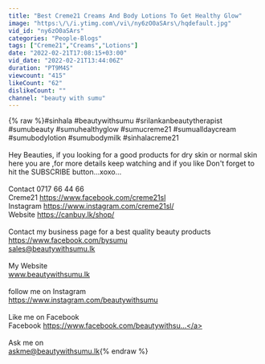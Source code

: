 ```yaml
---
title: "Best Creme21 Creams And Body Lotions To Get Healthy Glow"
image: "https:\/\/i.ytimg.com\/vi\/ny6zO0aSArs\/hqdefault.jpg"
vid_id: "ny6zO0aSArs"
categories: "People-Blogs"
tags: ["Creme21","Creams","Lotions"]
date: "2022-02-21T17:08:15+03:00"
vid_date: "2022-02-21T13:44:06Z"
duration: "PT9M4S"
viewcount: "415"
likeCount: "62"
dislikeCount: ""
channel: "beauty with sumu"
---
```

{% raw %}#sinhala​​​​​​​​​​​​​​​ #beautywithsumu​​​​​​​​​​​​​​​ #srilankanbeautytherapist​​​​​​​​​​​​​​​  #sumubeauty​​​​​​​​​​​​​​​  #sumuhealthyglow #sumucreme21 #sumualldaycream #sumubodylotion #sumubodymilk #sinhalacreme21<br /><br />Hey Beauties, if you looking for a good products for dry skin or normal skin here you are ,for more details keep watching and if you like Don't forget to hit the SUBSCRIBE button...xoxo...<br /><br />Contact 0717  66 44 66<br />Creme21 <a rel="nofollow" target="blank" href="https://www.facebook.com/creme21sl">https://www.facebook.com/creme21sl</a><br />Instagram <a rel="nofollow" target="blank" href="https://www.instagram.com/creme21sl/">https://www.instagram.com/creme21sl/</a><br />Website <a rel="nofollow" target="blank" href="https://canbuy.lk/shop/">https://canbuy.lk/shop/</a> <br /><br />Contact my business page for a best quality beauty products <br /><a rel="nofollow" target="blank" href="https://www.facebook.com/bysumu">https://www.facebook.com/bysumu</a><br />sales@beautywithsumu.lk<br /><br />My Website <br />www.beautywithsumu.lk<br /><br />follow me on Instagram <br /><a rel="nofollow" target="blank" href="https://www.instagram.com/beautywithsumu">https://www.instagram.com/beautywithsumu</a><br /><br />Like me on Facebook<br />Facebook <a rel="nofollow" target="blank" href="https://www.facebook.com/beautywithsu...">https://www.facebook.com/beautywithsu...</a><br /><br />Ask me on<br />askme@beautywithsumu.lk{% endraw %}
